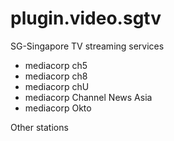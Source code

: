 # plugin.video.sgtv

SG-Singapore TV streaming services

* mediacorp ch5
* mediacorp ch8
* mediacorp chU
* mediacorp Channel News Asia
* mediacorp Okto

Other stations

